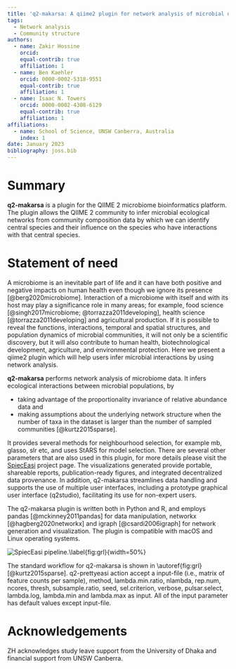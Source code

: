 ```yaml
---
title: 'q2-makarsa: A qiime2 plugin for network analysis of microbial data'
tags:
  - Network analysis
  - Community structure
authors:
  - name: Zakir Hossine
    orcid: 
    equal-contrib: true
    affiliation: 1
  - name: Ben Kaehler
    orcid: 0000-0002-5318-9551 
    equal-contrib: true 
    affiliation: 1
  - name: Isaac N. Towers
    orcid: 0000-0002-4308-6129
    equal-contrib: true
    affiliation: 1
affiliations:
  - name: School of Science, UNSW Canberra, Australia
    index: 1
date: January 2023
bibliography: joss.bib
---
```


# Summary

**q2-makarsa** is a plugin for the QIIME 2 microbiome bioinformatics
platform. The plugin allows the QIIME 2 community to infer microbial ecological
networks from community composition data by which we can identify central
species and their influence on the species who have interactions with that
central species. 

# Statement of need

A microbiome is an inevitable part of life and it can have both positive and
negative impacts on human health even though we ignore its presence
[@berg2020microbiome]. Interaction of a microbiome with itself and with its host
may play a significance role in many areas; for example, food science
[@singh2017microbiome; @torrazza2011developing], health science
[@torrazza2011developing] and agricultural production. If it is possible to
reveal the functions, interactions, temporal and spatial structures, and
population dynamics of microbial communities, it will not only be a scientific
discovery, but it will also contribute to human health, biotechnological
development, agriculture, and environmental protection. Here we present a
qiime2 plugin which will help users infer microbial interactions by
using network analysis.

**q2-makarsa** performs network analysis of microbiome data. It infers
ecological interactions between microbial populations, by 

- taking advantage of the proportionality invariance of relative abundance data
  and 
- making assumptions about the underlying network structure when the number of
  taxa in the dataset is larger than the number of sampled communities
  [@kurtz2015sparse].

It provides several methods for neighbourhood selection, for example mb,
glasso, slr etc, and uses StARS for model selection. There are several other
parameters that are also used in this plugin, for more details please visit the
[SpiecEasi](https://github.com/zdk123/SpiecEasi) project page. The
visualizations generated provide portable, shareable reports, publication-ready
figures, and integrated decentralized data provenance. In addition, q2-makarsa
streamlines data handling and supports the use of multiple user interfaces,
including a prototype graphical user interface (q2studio), facilitating its use
for non-expert users. 

The q2-makarsa plugin is written both in Python  and R, and employs pandas
[@mckinney2011pandas] for data manipulation, networkx [@hagberg2020networkx]
and igraph [@csardi2006igraph] for network generation and visualization. The
plugin is compatible with macOS and Linux operating systems.

![SpiecEasi pipeline.\label{fig:grl}](spieceasi.png){width=50%}

The standard workflow for q2-makarsa is shown in \autoref{fig:grl}
[@kurtz2015sparse]. q2-prettyeasi action accept a input-file (i.e., matrix of
feature counts per sample), method, lambda.min.ratio, nlambda, rep.num, ncores,
thresh, subsample.ratio, seed, sel.criterion, verbose, pulsar.select,
lambda.log, lambda.min and lambda.max as input. All of the input parameter has
default values except input-file.

# Acknowledgements

ZH acknowledges study leave support from the University of Dhaka and financial
support from UNSW Canberra.
